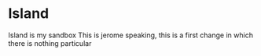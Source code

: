 # Island
Island is my sandbox
This is jerome speaking, this is a first change in which there is nothing particular 
